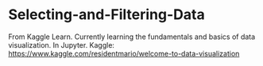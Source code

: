 # Selecting-and-Filtering-Data
From Kaggle Learn. Currently learning the fundamentals and basics of data visualization. In Jupyter.
Kaggle: https://www.kaggle.com/residentmario/welcome-to-data-visualization
